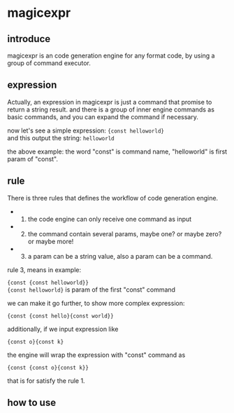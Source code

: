 # magicexpr

## introduce
magicexpr is an code generation engine for any format code, by using a group of command executor.

## expression 

Actually, an expression in magicexpr is just a command that promise to return a string result. and there is a group of inner engine commands as basic commands, and you can expand the command if necessary.  

now let's see a simple expression: 
```{const helloworld}```    
and this output the string: 
```helloworld```  

the above example: the word "const" is command name, "helloworld" is first param of "const".

## rule
There is three rules that defines the workflow of code generation engine.  
- 1. the code engine can only receive one command as input
- 2. the command contain several params, maybe one? or maybe zero? or maybe more!
- 3. a param can be a string value, also a param can be a command.

rule 3, means in example:  

```{const {const helloworld}}```  
```{const helloworld}``` is param of the first "const" command  

we can make it go further, to show more complex expression:  

```{const {const hello}{const world}} ```  

additionally, if we input expression like  

```{const o}{const k}```  

the engine will wrap the expression with "const" command as  

```{const {const o}{const k}}```  

that is for satisfy the rule 1.    


## how to use
